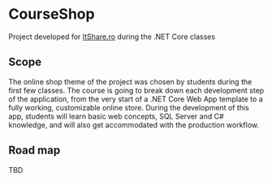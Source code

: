 # CourseShop
Project developed for [ItShare.ro](https://itshare.ro/cursuri) during the .NET Core classes
## Scope
The online shop theme of the project was chosen by students during the first few classes.
The course is going to break down each development step of the application, from the very start of a .NET Core Web App template to a fully working, customizable online store.
During the development of this app, students will learn basic web concepts, SQL Server and C# knowledge, and will also get accommodated with the production workflow. 

## Road map
TBD
